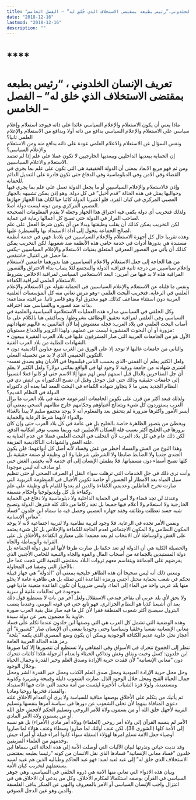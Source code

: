 ```yaml
---
title: "تعريف الانسان الخلدوني،”رئيس بطبعه بمقتضى الاستخلاف الذي خُلق له” – الفصل الخامس"
date: "2018-12-16"
lastmod: "2018-12-16"
description: ""
---
```

# ****

# **تعريف الإنسان الخلدوني ، “رئيس بطبعه بمقتضى الاستخلاف الذي خلق له” – الفصل الخامس –**

ماذا يعني أن يكون الاستعلام والإعلام السياسي عائدا على ذاته فيوجد استعلام وإعلام سياسي على الاستعلام والإعلام السياسي بدافع من ذاته أولا وبدافع من الاستعلام والإعلام العلمي ثانيا؟  
ونفس السؤال عن الاستعلام والاعلام العلمي عودة على ذاته بدافع منه ومن الاستعلام والإعلام السياسي؟  
إن الحماية ببعديها الداخليين وببعديها الخارجيين لا تكون عملا على علم إذا لم تعتمد الاستعلام والاعلام السياسيين.  
ومن ثم فهو مربع الابعاد بمعنى أن الدولة الحقيقية هي التي تكون على علم بما يجري في القضاء وفي الامن وفي الدبلوماسية وفي الدفاع حتى تكون قادرة على التعديل الدائم للحماية.  
وإذن فالاستعلام والإعلام السياسيين أو ما يجعل الدولة تعمل على علم بما يجري فيها وحواليها يمثل في هذه الحالة “قدم أخيل” في كل دولة. وهو إذن يمكن تشبيهه بالجهاز العصبي المركزي في كيان الفرد. فلو اعتبرنا الدولة كائنا حيا لكان هذا الجهاز جهازها العصبي المركزي ومن دونه ليست دولة أصلا.  
ولذلك فتخريب أي دولة يكفي فيه اختراق هذا الجهاز وجعله لا يقدم المعلومات الصحيحة لصاحب القرار في الدولة حتى تصبح كل أعمالها رماية في عماية.   
لكن التخريب يمكن كذلك أن يقلب وظيفتها وبدلا من أن يكون شرط العمل على علم لصالح الجماعة يتحول إلى أداة الاستبداد بها والسيطرة عليها.  
وهذه تقريبا حال كل أجهزة الاستعلام والإعلام السياسيين في بلادنا. فهي في خدمة أنظمة مستبدة هي بدورها أدوات في خدمة حامي هذه الأنظمة ضد شعوبها. لكن التخريب يمكن كذلك أن يأتي من القصور المعرفي المتعلق بفنيات الاستعلام والإعلام السياسيين -يكفي ما حصل في اغتيال خاشقجي.  
من هنا الحاجة إلى جعل الاستعلام والاعلام السياسيين هما بدورهما خاضعين لاستعلام وإعلام سياسيين من درجة ثانية فتراقبه الدولة والمجتمع لئلا يصاب بداء الاختراق والقصور. المراقبة هذه لا بد فيها من أمرين: البعد الاستعلامي السياسي لمراقبة الاخلاص بشروط الاستعلام العلمي لمراقبة الكفاءة.  
ونفس ما قلناه عن الاستعلام والإعلام السياسيين في الحماية نقوله عن الاستعلام والإعلام العلمي في الرعاية. فتخريب البحث العلمي -وهو مرض تعاني منه كل المؤسسات العلمية العربية دون استثناء مضاعف كذلك. فهو مخترق أولا وهو قاصر ثانيا. مراقبته مضاعفة: بذاته ضد قصوره وبالسياسي ضد اختراقه.  
وكل الخلقي في السياسي مداره هذه العمليات الاستعلامية السياسية والعلمية في السياسي وفي العلمي لمراقبة تحقيق الوظائف بشروطها. وسأكتفي هنا بالكلام على ما أصاب البحث العلمي في بلاد العرب: فجله مغشوش إما لأن القائمين به غالبهم شهاداتهم مزورة أو أن البحوث المنشورة ليست من عملهم. ولهذا التزوير والخداع مستويان:  
• الأول هو من الجامعات العربية التي صار المشرفون عليها في بلاد العرب الفقيرة يبيعون الشهادات للطلبة من بلاد العرب الغنية.  
• والثاني من جامعات غالبها لا توجد إلا على الورق من الغرب تبيع عناوين أكاديمية دون التكوين الحقيقي الذي لا بد من تحصيله الفعلي.  
ولعل الكثير يعلم أن القمني-الذي يحسب الناس فيلسوفا في الأديان وهو يصدق نفسه-اشترى شهادته من جامعة ورقية لا وجود لها في الواقع بمائتي دولار؟ ولعل الكثير لا يعلم أن جل المفاخرين بالدال قبل اسمهم ليس لهم منها إلا الاسم حتى لو كانوا فعلا انتسبوا إلى جامعات حقيقية وذلك حتى قبل جوجل وقبل أن تصبح الدكتوراه بي ايتش دي في النظام الجديد يعني ما لا يتجاوز شهادة الكفاءة في البحث المعد لما بعده أي دكتوراه الدولة في النظام القديم؟  
ولذلك فبعد أكثر من قرن على تكوين الجامعات المزعومة حديثة في بلاد العرب ما يزال العرب يستوردون كل شيء ويتعالج أغنياؤهم وحكامهم خارج نظامهم الصحي بمعنى أن أيسر الأمور وأكثرها ضرورة لم يتحقق بعد والمعلوم أنه لا يوجد مجتمع سليم لا يبدأ بالغذاء والدواء لأنهما شرط الرعاية والحماية.  
ويخطئ من يتصور الظاهرة خاصة بالخليج بل هي عامة في كل بلاد العرب حتى وإن كان بروزها في الخليج أكثر بسبب قلة السكان الأصليين فيه وربما بسبب توفر امكانية الدفع. لكن ذلك عام في كل بلاد العرب لأن التخلف في البحث العلمي فضلا عن عدم العناية به علته الغش والشهادات الـأكاديمية المزيفة.  
وهذا النوع من الغش والفساد أخطر من غش وفساد لأنه أصل كل أنواعهما: فلن يكون الجندي جنديا ولا الضابط ضابطا ولا الشرطي شرطيا ولا أي وظيفة أو صنعة حقيقية بل كلها تصبح أسماء دون مسمياتها. فلا يطمئن الإنسان إلى أي خدمة لأنه يخشى الغش حتى لو صادف أنه ليس موجودا.  
وأنت ترى ذلك في جل الخدمات التي ترهلت سواء النقل أو الصرف الصحي أو حتى تنظيم سيل المياه بعد الأمطار أو الجسور أو خاصة تكوين الأجيال في المنظومة التربوية التي صارت تخرج العاطلين وعديمي الكفاءة والذين لم يعدوا للقيام بأي وظيفة على علم وكفاءة بل كل وإيديولوجيا وأحكام مسبقة.  
وعندئذ لن تجد قضاء ولا أمن في الحماية الداخلية ولا دبلوماسية ولا دفاع في الحماية الخارجية ولا استعلام ولا أعلام فيها جميعا بل تجد ركاما من ذلك كله فتترهل الدولة وتصبح شبه جسد تعطلت وظائفه وفقد جهازه العصبي وحصل فيه ما سماه ابن خلدون “فساد معاني ألإنسانية”.  
ونفس الأمر تجده في الرعاية. فلا وجود لتربية نظامية ولا لتربية اجتماعية لأنه لا يوجد المكون النظامي ولا المكون الاجتماعي لعدم الحاجة للكفاءة والإخلاص بل كل شيء يعتمد على الغش والوساطة لأن الانتخاب لم يعد معتمدا على معياري الكفاءة والأخلاق بل على القرابة والوساطة والجاه.  
والحصيلة الكلية هي أن الدولة لم تعد حكما بل صارت طرفا لأنها لم تبق دولة الجماعة بل دولة المستبدين بالجماعة من أصحاب المال والقوة والجاه والتبعية للحامي الأجنبي الذي يفرضهم على الجماعة ويتقاسم معهم ثروات البلاد بمقتضى التبعية التي نتجت عما حل بالأحياز التي وصفنا في المحاولة.  
ومعنى ذلك أنه ليس صحيحا أن هذه الظاهر خليجية بمعنى أن “الدولة” هي جهاز قبيلة تحكم في شعب بحماية محتل أجنبي ورمزه القاعدة التي تمثله بل هي ظاهرة عامة لا يخلو منها بلد عربي واحد من الماء إلى الماء. وليس ضروريا أن تكون القاعدة متعينة ماديا فهي موجودة في تحالفات علنية أو سرية.  
ولا يحق لأي بلد عربي أن يفاخر فيدعي الاستقلال ولعل آخر من بات لا يستطيع قول ذلك بعد أن أشبعنا كذبا هو النظام الجزائري. فهو تابع حتى في قوته اليومي. وعندما ينضب البترول سيصبح أكثر شعوب المنطقة فقرا لأن كل ما فيه صار مثل بقية العرب صورة خاوية بلا مضمون يعبر عن دولة سيدة.  
وهذه الوضعية التي تشمل كل العرب هي التي وصفها ابن خلدون عندما تكلم على فساد معاني الإنسانية نفسيا وخلقيا وسياسيا وحتى وجوديا بمعنى أن الإنسان صار “كشبورة” أي أعجاز نخل خاوية عديم الكثافة الوجودية ويمكن أن يكون وضع المصري الذي يكمه “بلحة” رمز هذه الحالة العربية العامة.  
تنظر إلى الجموع تتحرك في الأسواق وفي المقاهي ولا تستطيع أن تتصورها إلا كما صورها ابن خلدون: كسل وخبث ونفاق وغش وتذاكي الخبثاء وانعدام الرجولة هكذا كائنات تتحرك دون “معاني الإنسانية” لأن فقدت حرية الإرادة وصدق العلم وخير القدرة وجمال الحياة وجلال الوجود.  
وحل محل حرية الإرادة العبودية ومحل صدق العلم الكذب ومحل خير القدرة الشر ومحل جمال الحياة القبح ومحل جلال الوجود الذل. صارت الشعوب ذليلة وقبيحة وشريرة وكذوبة ومستعبدة. ولولا فزة الشباب الأخيرة ليئست من أمة محمد التي عاث فيها الاستبداد والفساد فخربها روحيا وماديا.  
ثم يأتيك من يتكلم على الأخلاق بوصفها منافية للسياسة ولا يرى أن انعدام الأخلاق علته دعوى المنافاة بينهما لأن تخلي الشعوب عن دورها في سياسة أمرها بنفسها وتسليم التربية لأجهل خلق الله أو من يسمون ولاة للأمر الروحي وتسليم الحكم لأفحش خلق الله أو من يسمون ولاة الأمر المادي.  
الأمر لم ينسبه القرآن إلى ولاة أمر روحي (العلماء) وولاة أمر مادي (الأمراء) بل هو نسبه إلى الأمة كلها (الشورى 38). لكن عنف أولئك لما صاروا وسطاء وعنف هؤلاء لما صاروا أوصياء جعل الامة تسلم امرها لهؤلاء السفلة سواء كانوا أمراء قبيلة أو أمراء جيش وخدمهم من العلماء المزيفين.  
وقد ندبت حياتي ونذرتها لبيان الآليات التي أوصلت الأمة إلى هذه الحالة التي سماها ابن خلدون “فساد معاني الإنسانية” فسادها الذي نقل الانسان من كونه “رئيسا بطبعه بمقتضى الاستخلاف الذي خلق له” إلى عبد لعبد لعبد: فهو عبد الحاكم وطباليه الذين هم عبيد لسيد يستعملهم لتخريب كيان الأمة.  
وبيان هذه الادواء التي تعاني منها الامة هي ذروة الخلقي في السياسي. وهي جوهر السياسي في القرآن بوصفه استكمالا لمكارم الأخلاق. وكل من يدعي أن الاخلاق هي في اعتزال واجب الإنسان السياسي أو الامر بالمعروف والنهي عن المنكر ينافي الفلسفة والدين وهو عين الدجل الصوفي.

###